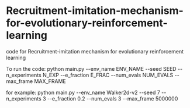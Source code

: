 # Recruitment-imitation-mechanism-for-evolutionary-reinforcement-learning
code for Recruitment-imitation mechanism for evolutionary reinforcement learning

To run the code: python main.py --env_name ENV_NAME --seed SEED --n_experiments N_EXP --e_fraction E_FRAC --num_evals NUM_EVALS --max_frame MAX_FRAME

for example: python main.py --env_name Walker2d-v2 --seed 7 --n_experiments 3 --e_fraction 0.2 --num_evals 3 --max_frame 5000000
